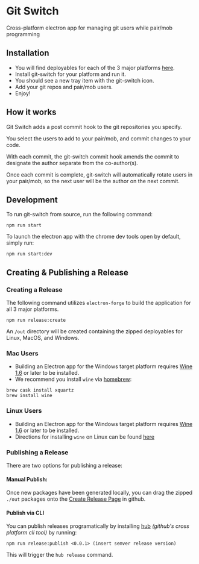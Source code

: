 # Git Switch
Cross-platform electron app for managing git users while pair/mob programming

## Installation
* You will find deployables for each of the 3 major platforms [here](https://github.com/pluralsight/git-switch-electron/releases).
* Install git-switch for your platform and run it.
* You should see a new tray item with the git-switch icon.
* Add your git repos and pair/mob users.
* Enjoy!

## How it works
Git Switch adds a post commit hook to the git repositories you specify.

You select the users to add to your pair/mob, and commit changes to your code.

With each commit, the git-switch commit hook amends the commit to designate the author separate from the co-author(s).

Once each commit is complete, git-switch will automatically rotate users in your pair/mob, so the next user will be the author on the next commit.

## Development
To run git-switch from source, run the following command:
```
npm run start
```

To launch the electron app with the chrome dev tools open by default, simply run:
```
npm run start:dev
```

## Creating & Publishing a Release

### Creating a Release
The following command utilizes `electron-forge` to build the application for all 3 major platforms.
```
npm run release:create
```

An `/out` directory will be created containing the zipped deployables for Linux, MacOS, and Windows.

### **Mac Users**
* Building an Electron app for the Windows target platform requires [Wine 1.6](https://www.winehq.org/) or later to be installed.
* We recommend you install `wine` via [homebrew](https://brew.sh/):
```
brew cask install xquartz
brew install wine
```

### **Linux Users**
* Building an Electron app for the Windows target platform requires [Wine 1.6](https://www.winehq.org/) or later to be installed.
* Directions for installing `wine` on Linux can be found [here](https://www.winehq.org/download)

### Publishing a Release

There are two options for publishing a release:

#### Manual Publish:
Once new packages have been generated locally, you can drag the zipped `./out` packages onto the [Create Release Page](https://github.com/pluralsight/git-switch-electron/releases/new) in github.

#### Publish via CLI
You can publish releases programatically by installing [hub](https://github.com/github/hub) _(github's cross platform cli tool)_ by running:
```
npm run release:publish <0.0.1> (insert semver release version)
```
This will trigger the `hub release` command.
